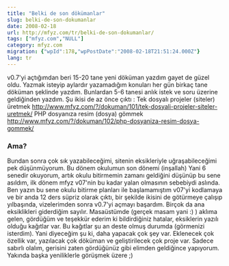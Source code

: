 ```yaml
---
title: "Belki de son dökümanlar"
slug: belki-de-son-dokumanlar
date: 2008-02-18
url: http://mfyz.com/tr/belki-de-son-dokumanlar/
tags: ["mfyz.com","NULL"]
category: mfyz.com
migration: {"wpId":178,"wpPostDate":"2008-02-18T21:51:24.000Z"}
lang: tr
---
```


v0.7'yi açtığımdan beri 15-20 tane yeni döküman yazdım gayet de güzel oldu. Yazmak isteyip aylardır yazamadığım konuları her gün birkaç tane döküman şeklinde yazdım. Bunlardan 5-6 tanesi anlık istek ve soru üzerine geldiğinden yazdım. Şu ikisi de az önce çıktı : Tek dosyalı projeler (siteler) üretmek http://www.mfyz.com/?/dokuman/101/tek-dosyali-projeler-siteler-uretmek/ PHP dosyanıza resim (dosya) gömmek http://www.mfyz.com/?/dokuman/102/php-dosyaniza-resim-dosya-gommek/

### Ama?

Bundan sonra çok sık yazabileceğimi, sitenin eksikleriyle uğraşabileceğimi pek düşünmüyorum. Bu dönem okulumun son dönemi (inşallah) Yani 6 senedir okuyorum, artık okulu bitirmemin zamanı geldiğini düşünüp bu sene asıldım, ilk dönem mfyz v07'nin bu kadar yalan olmasının sebebiydi aslında. Ben yazın bu sene okulu bitirme planları ile başlamamıştım v07'yi kodlamaya ve bir anda 12 ders süpriz olarak çıktı, bir şekilde ikisini de götürmeye çalışıp yılbaşında, vizelerimden sonra v0.7'yi açmayı başardım. Birçok da ana eksiklikleri giderdiğim sayılır. Masaüstümde (gerçek masam yani :) ) aklıma gelen, gördüğüm ve teşekkür ederim ki bildirdiğiniz hatalar, eksiklerin yazılı olduğu kağıtlar var. Bu kağıtlar şu an deste olmuş durumda (görmenizi isterdim). Yani diyeceğim şu ki, daha yapacak çok şey var. Eklenecek çok özellik var, yazılacak çok döküman ve geliştirilecek çok proje var. Sadece sabırlı olalım, gerisini zaten gördüğünüz gibi elimden geldiğince yapıyorum. Yakında başka yeniliklerle görüşmek üzere ;)